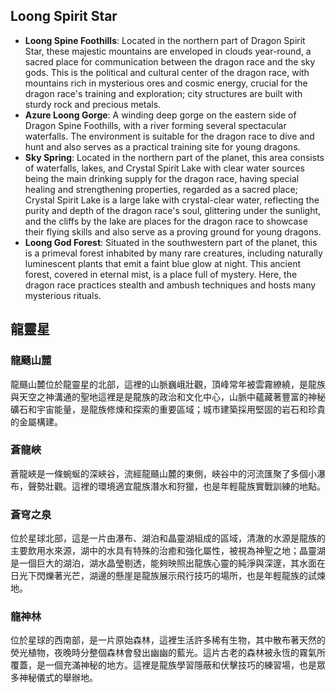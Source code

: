 ## Loong Spirit Star
- **Loong Spine Foothills**: Located in the northern part of Dragon Spirit Star, these majestic mountains are enveloped in clouds year-round, a sacred place for communication between the dragon race and the sky gods. This is the political and cultural center of the dragon race, with mountains rich in mysterious ores and cosmic energy, crucial for the dragon race's training and exploration; city structures are built with sturdy rock and precious metals.
- **Azure Loong Gorge**: A winding deep gorge on the eastern side of Dragon Spine Foothills, with a river forming several spectacular waterfalls. The environment is suitable for the dragon race to dive and hunt and also serves as a practical training site for young dragons.
- **Sky Spring**: Located in the northern part of the planet, this area consists of waterfalls, lakes, and Crystal Spirit Lake with clear water sources being the main drinking supply for the dragon race, having special healing and strengthening properties, regarded as a sacred place; Crystal Spirit Lake is a large lake with crystal-clear water, reflecting the purity and depth of the dragon race's soul, glittering under the sunlight, and the cliffs by the lake are places for the dragon race to showcase their flying skills and also serve as a proving ground for young dragons.
- **Loong God Forest**: Situated in the southwestern part of the planet, this is a primeval forest inhabited by many rare creatures, including naturally luminescent plants that emit a faint blue glow at night. This ancient forest, covered in eternal mist, is a place full of mystery. Here, the dragon race practices stealth and ambush techniques and hosts many mysterious rituals.



## 龍靈星
### 龍颾山麓
龍颾山麓位於龍靈星的北部，這裡的山脈巍峨壯觀，頂峰常年被雲霧繚繞，是龍族與天空之神溝通的聖地這裡是是龍族的政治和文化中心，山脈中蘊藏著豐富的神秘礦石和宇宙能量，是龍族修煉和探索的重要區域；城市建築採用堅固的岩石和珍貴的金屬構建。

### 蒼龍峽
蒼龍峽是一條蜿蜒的深峽谷，流經龍颾山麓的東側，峽谷中的河流匯聚了多個小瀑布，聲勢壯觀。這裡的環境適宜龍族潛水和狩獵，也是年輕龍族實戰訓練的地點。

### 蒼穹之泉
位於星球北部，這是一片由瀑布、湖泊和晶靈湖組成的區域，清澈的水源是龍族的主要飲用水來源，湖中的水具有特殊的治癒和強化屬性，被視為神聖之地；晶靈湖是一個巨大的湖泊，湖水晶瑩剔透，能夠映照出龍族心靈的純淨與深邃，其水面在日光下閃爍著光芒，湖邊的懸崖是龍族展示飛行技巧的場所，也是年輕龍族的試煉地。

### 龍神林
位於星球的西南部，是一片原始森林，這裡生活許多稀有生物，其中散布著天然的熒光植物，夜晚時分整個森林會發出幽幽的藍光。這片古老的森林被永恆的霧氣所覆蓋，是一個充滿神秘的地方。這裡是龍族學習隱蔽和伏擊技巧的練習場，也是眾多神秘儀式的舉辦地。
